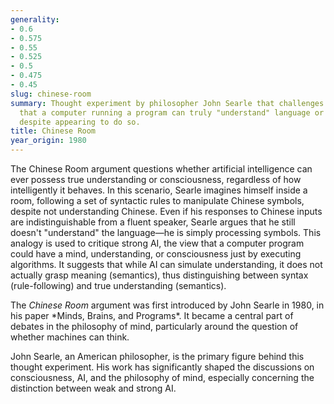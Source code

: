 ```yaml
---
generality:
- 0.6
- 0.575
- 0.55
- 0.525
- 0.5
- 0.475
- 0.45
slug: chinese-room
summary: Thought experiment by philosopher John Searle that challenges the notion
  that a computer running a program can truly "understand" language or exhibit consciousness,
  despite appearing to do so.
title: Chinese Room
year_origin: 1980
---
```


The Chinese Room argument questions whether artificial intelligence can ever possess true understanding or consciousness, regardless of how intelligently it behaves. In this scenario, Searle imagines himself inside a room, following a set of syntactic rules to manipulate Chinese symbols, despite not understanding Chinese. Even if his responses to Chinese inputs are indistinguishable from a fluent speaker, Searle argues that he still doesn't "understand" the language—he is simply processing symbols. This analogy is used to critique strong AI, the view that a computer program could have a mind, understanding, or consciousness just by executing algorithms. It suggests that while AI can simulate understanding, it does not actually grasp meaning (semantics), thus distinguishing between syntax (rule-following) and true understanding (semantics).

The *Chinese Room* argument was first introduced by John Searle in 1980, in his paper \*Minds, Brains, and Programs\*. It became a central part of debates in the philosophy of mind, particularly around the question of whether machines can think.

John Searle, an American philosopher, is the primary figure behind this thought experiment. His work has significantly shaped the discussions on consciousness, AI, and the philosophy of mind, especially concerning the distinction between weak and strong AI.